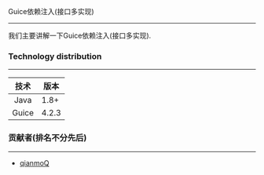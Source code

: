 Guice依赖注入(接口多实现)

---

我们主要讲解一下Guice依赖注入(接口多实现).

### Technology distribution

---

|技术|版本|
|:---:|---|
|Java|1.8+|
|Guice|4.2.3|

### 贡献者(排名不分先后)

---

- [qianmoQ](https://github.com/qianmoQ)
